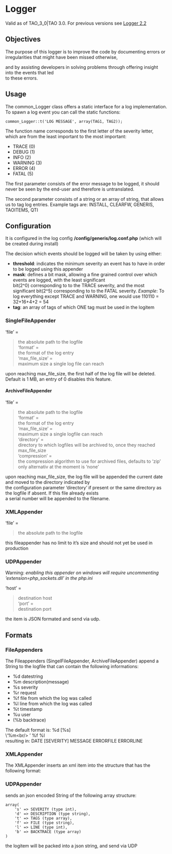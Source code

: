 <!--
parent: 'Documentation for core components'
created_at: '2011-12-09 18:22:35'
updated_at: '2015-10-28 13:27:52'
authors:
    - 'Joel Bout'
tags:
    - 'Documentation for core components'
-->

Logger
======

Valid as of TAO_3_0|TAO 3.0. For previous versions see [Logger 2.2](../logger/logger-2-2.md)



Objectives
----------

The purpose of this logger is to improve the code by documenting errors or irregularities that might have been missed otherwise,<br/>

and by assisting developers in solving problems through offering insight into the events that led\
to these errors.

Usage
-----

The common_Logger class offers a static interface for a log implementation. To spawn a log event you can call the static functions:

    common_Logger::t('LOG MESSAGE', array(TAG1, TAG2));

The function name corresponds to the first letter of the severity letter, which are from the least important to the most important:

-   TRACE (0)
-   DEBUG (1)
-   INFO (2)
-   WARNING (3)
-   ERROR (4)
-   FATAL (5)

The first parameter consists of the error message to be logged, it should never be seen by the end-user and therefore is untranslated.

The second parameter consists of a string or an array of string, that allows us to tag log entries. Example tags are: INSTALL, CLEARFW, GENERIS, TAOITEMS, QTI

Configuration
-------------

It is configured in the log config **/config/generis/log.conf.php** (which will be created during install)

The decision which events should be logged will be taken by using either:

-   **threshold**: indicates the minimum severity an event has to have in order to be logged using this appender
-   **mask**: defines a bit mask, allowing a fine grained control over which events are logged, with the least significant\
    bit(2\^0) corresponding to to the TRACE severity, and the most significant bit(2\^5) corresponding to to the FATAL severity.
    *Example*: To log everything except TRACE and WARNING, one would use 110110 = 32+16+4+2 = 54
-   **tag**: an array of tags of which ONE tag must be used in the logitem

### SingleFileAppender

‘file’ =<br/>
> the absolute path to the logfile\
‘format’ =<br/>
> the format of the log entry\
‘max_file_size’ =<br/>
> maximum size a single log file can reach

upon reaching max_file_size, the first half of the log file will be deleted. Default is 1 MB, an entry of 0 disables this feature.

#### ArchiveFileAppender

‘file’ =<br/>
> the absolute path to the logfile\
‘format’ =<br/>
> the format of the log entry\
‘max_file_size’ =<br/>
> maximum size a single logfile can reach\
‘directory’ =<br/>
> directory to which logfiles will be archived to, once they reached max_file_size\
‘compression’ =<br/>
> the compression algorithm to use for archived files, defaults to ‘zip’ only alternativ at the moment is ‘none’

upon reaching max_file_size, the log file will be appended the current date and moved to the directory indicated by\
the configuration parameter ‘directory’ if present or the same directory as the logfile if absent. If this file already exists\
a serial number will be appended to the filename.

### XMLAppender

‘file’ =<br/>
> the absolute path to the logfile

this fileappender has no limit to it’s size and should not yet be used in production

### UDPAppender

Warning: *enabling this appender on windows will require uncommenting ’extension=php_sockets.dll’ in the php.ini*

‘host’ =<br/>
> destination host\
‘port’ =<br/>
> destination port

the item is JSON formated and send via udp.

Formats
-------

### FileAppenders

The Fileappenders (SingelFileAppender, ArchiveFileAppender) append a String to the logfile that can contain the following informations:

-   %d datestring
-   %m description(message)
-   %s severity
-   %r request
-   %f file from which the log was called
-   %l line from which the log was called
-   %t timestamp
-   %u user
-   (%b backtrace)

The default format is: %d [%s] <br/>
\‘%m\<br/>
’ %f %l\
resulting in: DATE [SEVERITY] MESSAGE ERRORFILE ERRORLINE

### XMLAppender

The XMLAppender inserts an xml item into the structure that has the following format:













### UDPAppender

sends an json encoded String of the following array structure:

    array(
        's' => SEVERITY (type int),
        'd' => DESCRIPTION (type string),
        't' => TAGS (type array),
        'f' => FILE (type string),
        'l' => LINE (type int),
        'b' => BACKTRACE (type array)
    )

the logitem will be packed into a json string, and send via UDP


